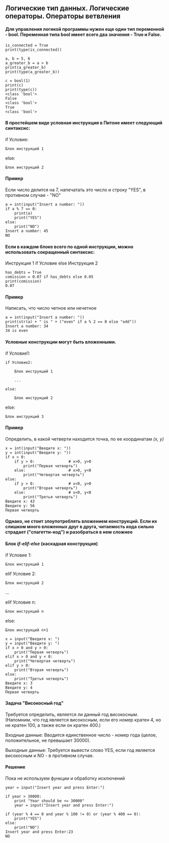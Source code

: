 ## Логические тип данных. Логические операторы. Операторы ветвления

#### Для управления логикой программы нужен еще один тип переменной - bool. Переменная типа bool имеет всего два значения - True и False.

```
is_connected = True
print(type(is_connected))

a, b = 5, 6
a_greater_b = a > b
print(a_greater_b)
print(type(a_greater_b))

c = bool(1)
print(c)
print(type(c))
<class 'bool'>
False
<class 'bool'>
True
<class 'bool'>
```

#### В простейшем виде условная инструкция в Питоне имеет следующий синтаксис:

if Условие:

```
Блок инструкций 1
```

else:

```
Блок инструкций 2
```

#### Пример

Если число делится на 7, напечатать это число и строку "YES", в противном случае - "NO"

```
a = int(input("Insert a number: "))
if a % 7 == 0:
    print(a)
    print("YES")
else:
    print("NO")
Insert a number: 45
NO
```

#### Если в каждом блоке всего по одной инструкции, можно использовать сокращенный синтаксис:

Инструкция 1 if Условие else Инструкция 2

```
has_debts = True
comission = 0.07 if has_debts else 0.05
print(comission)
0.07
```

#### Пример

Написать, что число четное или нечетное

```
a = int(input("Insert a number: "))
print(str(a) + " is " + ("even" if a % 2 == 0 else "odd"))
Insert a number: 34
34 is even
```

#### Условные конструкции могут быть вложенными.

if Условие1:

```
if Условие2:

    Блок инструкций 1

    ...

else:

    Блок инструкций 2
```

else:

```
Блок инструкций 3
```

#### Пример

Определить, в какой четверти находится точка, по ее координатам *(x, y)*

```
x = int(input("Введите x: "))
y = int(input("Введите y: "))
if x > 0:
    if y > 0:               # x>0, y>0
        print("Первая четверть")
    else:                   # x>0, y<0
        print("Четвертая четверть")
else:
    if y > 0:               # x<0, y>0
        print("Вторая четверть")
    else:                   # x<0, y<0
        print("Третья четверть")
Введите x: 43
Введите y: 56
Первая четверть
```

#### Однако, не стоит злоупотреблять вложением конструкций. Если их слишком много вложенных друг в друга, читаемость кода сильно страдает ("спагетти-код") и разобраться в нем сложнее

#### Блок *if-elif-else* (каскадная конструкция)

if Условие 1:

```
Блок инструкций 1
```

elif Условие 2:

```
Блок инструкций 2
```

...

elif Условие n:

```
Блок инструкций n
```

else:

```
Блок инструкций n+1
```

```
x = input("Введите x: ")
y = input("Введите y: ")
if x > 0 and y > 0:
    print("Первая четверть")
elif x > 0 and y < 0:
    print("Четвертая четверть")
elif y > 0:
    print("Вторая четверть")
else:
    print("Третья четверть")
Введите x: 3
Введите y: 4
Первая четверть
```

#### Задача "Високосный год"

Требуется определить, является ли данный год високосным. (Напомним, что год является високосным, если его номер кратен 4, но не кратен 100, а также если он кратен 400.)

Входные данные: Вводится единственное число - номер года (целое, положительное, не превышает 30000).

Выходные данные: Требуется вывести слово YES, если год является високосным и NO - в противном случае.

#### Решение

Пока не используем функции и обработку исключений

```
year = input("Insert year and press Enter:")

if year > 30000:
    print "Year should be <= 30000"
    year = input("Insert year and press Enter:")
    
if (year % 4 == 0 and year % 100 != 0) or (year % 400 == 0):
    print("YES")
else:
    print("NO")
Insert year and press Enter:23
NO
```